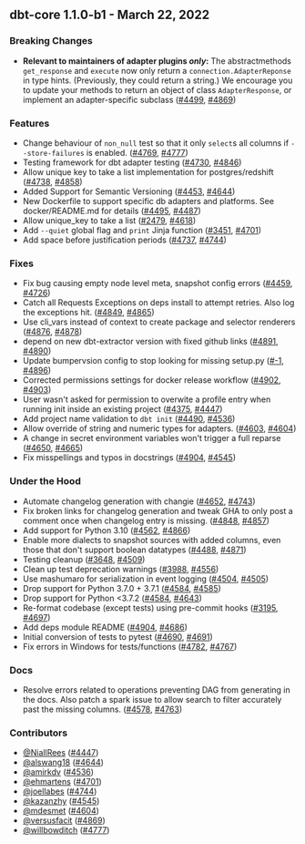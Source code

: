 ## dbt-core 1.1.0-b1 - March 22, 2022
### Breaking Changes
- **Relevant to maintainers of adapter plugins _only_:** The abstractmethods `get_response` and `execute` now only return a `connection.AdapterReponse` in type hints. (Previously, they could return a string.) We encourage you to update your methods to return an object of class `AdapterResponse`, or implement an adapter-specific subclass ([#4499](https://github.com/dbt-labs/dbt-core/issues/4499), [#4869](https://github.com/dbt-labs/dbt-core/pull/4869))
### Features
- Change behaviour of `non_null` test so that it only `select`s all columns if `--store-failures` is enabled. ([#4769](https://github.com/dbt-labs/dbt-core/issues/4769), [#4777](https://github.com/dbt-labs/dbt-core/pull/4777))
- Testing framework for dbt adapter testing ([#4730](https://github.com/dbt-labs/dbt-core/issues/4730), [#4846](https://github.com/dbt-labs/dbt-core/pull/4846))
- Allow unique key to take a list implementation for postgres/redshift ([#4738](https://github.com/dbt-labs/dbt-core/issues/4738), [#4858](https://github.com/dbt-labs/dbt-core/pull/4858))
- Added Support for Semantic Versioning ([#4453](https://github.com/dbt-labs/dbt-core/issues/4453), [#4644](https://github.com/dbt-labs/dbt-core/pull/4644))
- New Dockerfile to support specific db adapters and platforms. See docker/README.md for details ([#4495](https://github.com/dbt-labs/dbt-core/issues/4495), [#4487](https://github.com/dbt-labs/dbt-core/pull/4487))
- Allow unique_key to take a list ([#2479](https://github.com/dbt-labs/dbt-core/issues/2479), [#4618](https://github.com/dbt-labs/dbt-core/pull/4618))
- Add `--quiet` global flag and `print` Jinja function ([#3451](https://github.com/dbt-labs/dbt-core/issues/3451), [#4701](https://github.com/dbt-labs/dbt-core/pull/4701))
- Add space before justification periods ([#4737](https://github.com/dbt-labs/dbt-core/issues/4737), [#4744](https://github.com/dbt-labs/dbt-core/pull/4744))
### Fixes
- Fix bug causing empty node level meta, snapshot config errors ([#4459](https://github.com/dbt-labs/dbt-core/issues/4459), [#4726](https://github.com/dbt-labs/dbt-core/pull/4726))
- Catch all Requests Exceptions on deps install to attempt retries.  Also log the exceptions hit. ([#4849](https://github.com/dbt-labs/dbt-core/issues/4849), [#4865](https://github.com/dbt-labs/dbt-core/pull/4865))
- Use cli_vars instead of context to create package and selector renderers ([#4876](https://github.com/dbt-labs/dbt-core/issues/4876), [#4878](https://github.com/dbt-labs/dbt-core/pull/4878))
- depend on new dbt-extractor version with fixed github links ([#4891](https://github.com/dbt-labs/dbt-core/issues/4891), [#4890](https://github.com/dbt-labs/dbt-core/pull/4890))
- Update bumpervsion config to stop looking for missing setup.py ([#-1](https://github.com/dbt-labs/dbt-core/issues/-1), [#4896](https://github.com/dbt-labs/dbt-core/pull/4896))
- Corrected permissions settings for docker release workflow ([#4902](https://github.com/dbt-labs/dbt-core/issues/4902), [#4903](https://github.com/dbt-labs/dbt-core/pull/4903))
- User wasn't asked for permission to overwite a profile entry when running init inside an existing project ([#4375](https://github.com/dbt-labs/dbt-core/issues/4375), [#4447](https://github.com/dbt-labs/dbt-core/pull/4447))
- Add project name validation to `dbt init` ([#4490](https://github.com/dbt-labs/dbt-core/issues/4490), [#4536](https://github.com/dbt-labs/dbt-core/pull/4536))
- Allow override of string and numeric types for adapters. ([#4603](https://github.com/dbt-labs/dbt-core/issues/4603), [#4604](https://github.com/dbt-labs/dbt-core/pull/4604))
- A change in secret environment variables won't trigger a full reparse ([#4650](https://github.com/dbt-labs/dbt-core/issues/4650), [#4665](https://github.com/dbt-labs/dbt-core/pull/4665))
- Fix misspellings and typos in docstrings ([#4904](https://github.com/dbt-labs/dbt-core/issues/4904), [#4545](https://github.com/dbt-labs/dbt-core/pull/4545))
### Under the Hood
- Automate changelog generation with changie ([#4652](https://github.com/dbt-labs/dbt-core/issues/4652), [#4743](https://github.com/dbt-labs/dbt-core/pull/4743))
- Fix broken links for changelog generation and tweak GHA to only post a comment once when changelog entry is missing. ([#4848](https://github.com/dbt-labs/dbt-core/issues/4848), [#4857](https://github.com/dbt-labs/dbt-core/pull/4857))
- Add support for Python 3.10 ([#4562](https://github.com/dbt-labs/dbt-core/issues/4562), [#4866](https://github.com/dbt-labs/dbt-core/pull/4866))
- Enable more dialects to snapshot sources with added columns, even those that don't support boolean datatypes ([#4488](https://github.com/dbt-labs/dbt-core/issues/4488), [#4871](https://github.com/dbt-labs/dbt-core/pull/4871))
- Testing cleanup ([#3648](https://github.com/dbt-labs/dbt-core/issues/3648), [#4509](https://github.com/dbt-labs/dbt-core/pull/4509))
- Clean up test deprecation warnings ([#3988](https://github.com/dbt-labs/dbt-core/issues/3988), [#4556](https://github.com/dbt-labs/dbt-core/pull/4556))
- Use mashumaro for serialization in event logging ([#4504](https://github.com/dbt-labs/dbt-core/issues/4504), [#4505](https://github.com/dbt-labs/dbt-core/pull/4505))
- Drop support for Python 3.7.0 + 3.7.1 ([#4584](https://github.com/dbt-labs/dbt-core/issues/4584), [#4585](https://github.com/dbt-labs/dbt-core/pull/4585))
- Drop support for Python <3.7.2 ([#4584](https://github.com/dbt-labs/dbt-core/issues/4584), [#4643](https://github.com/dbt-labs/dbt-core/pull/4643))
- Re-format codebase (except tests) using pre-commit hooks ([#3195](https://github.com/dbt-labs/dbt-core/issues/3195), [#4697](https://github.com/dbt-labs/dbt-core/pull/4697))
- Add deps module README ([#4904](https://github.com/dbt-labs/dbt-core/issues/4904), [#4686](https://github.com/dbt-labs/dbt-core/pull/4686))
- Initial conversion of tests to pytest ([#4690](https://github.com/dbt-labs/dbt-core/issues/4690), [#4691](https://github.com/dbt-labs/dbt-core/pull/4691))
- Fix errors in Windows for tests/functions ([#4782](https://github.com/dbt-labs/dbt-core/issues/4782), [#4767](https://github.com/dbt-labs/dbt-core/pull/4767))
### Docs
- Resolve errors related to operations preventing DAG from generating in the docs.  Also patch a spark issue to allow search to filter accurately past the missing columns. ([#4578](https://github.com/dbt-labs/dbt-core/issues/4578), [#4763](https://github.com/dbt-labs/dbt-core/pull/4763))
### Contributors
  - [@NiallRees](https://github.com/NiallRees) ([#4447](https://github.com/dbt-labs/dbt-core/pull/4447))
  - [@alswang18](https://github.com/alswang18) ([#4644](https://github.com/dbt-labs/dbt-core/pull/4644))
  - [@amirkdv](https://github.com/amirkdv) ([#4536](https://github.com/dbt-labs/dbt-core/pull/4536))
  - [@ehmartens](https://github.com/ehmartens) ([#4701](https://github.com/dbt-labs/dbt-core/pull/4701))
  - [@joellabes](https://github.com/joellabes) ([#4744](https://github.com/dbt-labs/dbt-core/pull/4744))
  - [@kazanzhy](https://github.com/kazanzhy) ([#4545](https://github.com/dbt-labs/dbt-core/pull/4545))
  - [@mdesmet](https://github.com/mdesmet) ([#4604](https://github.com/dbt-labs/dbt-core/pull/4604))
  - [@versusfacit](https://github.com/versusfacit) ([#4869](https://github.com/dbt-labs/dbt-core/pull/4869))
  - [@willbowditch](https://github.com/willbowditch) ([#4777](https://github.com/dbt-labs/dbt-core/pull/4777))
